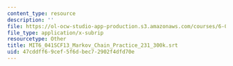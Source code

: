 ```yaml
---
content_type: resource
description: ''
file: https://ol-ocw-studio-app-production.s3.amazonaws.com/courses/6-041sc-probabilistic-systems-analysis-and-applied-probability-fall-2013/47cddff69cef5f6dbec72902f4dfd70e_MIT6_041SCF13_Markov_Chain_Practice_231_300k.vtt
file_type: application/x-subrip
resourcetype: Other
title: MIT6_041SCF13_Markov_Chain_Practice_231_300k.srt
uid: 47cddff6-9cef-5f6d-bec7-2902f4dfd70e
---
```

